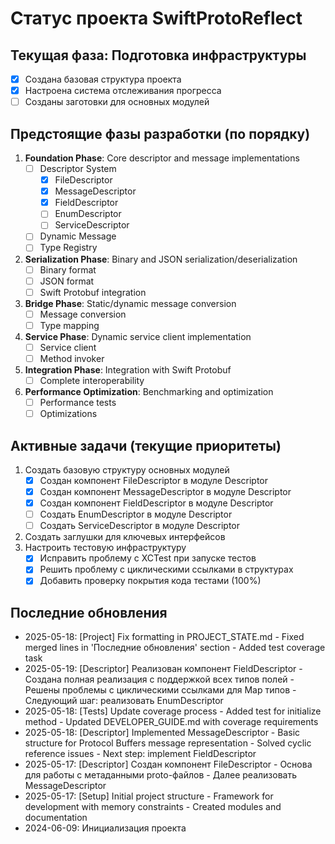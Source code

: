 # Статус проекта SwiftProtoReflect

## Текущая фаза: Подготовка инфраструктуры

- [x] Создана базовая структура проекта
- [x] Настроена система отслеживания прогресса
- [ ] Созданы заготовки для основных модулей

## Предстоящие фазы разработки (по порядку)

1. **Foundation Phase**: Core descriptor and message implementations
   - [ ] Descriptor System
     - [x] FileDescriptor
     - [x] MessageDescriptor
     - [x] FieldDescriptor
     - [ ] EnumDescriptor
     - [ ] ServiceDescriptor
   - [ ] Dynamic Message
   - [ ] Type Registry

2. **Serialization Phase**: Binary and JSON serialization/deserialization
   - [ ] Binary format
   - [ ] JSON format
   - [ ] Swift Protobuf integration

3. **Bridge Phase**: Static/dynamic message conversion
   - [ ] Message conversion
   - [ ] Type mapping

4. **Service Phase**: Dynamic service client implementation
   - [ ] Service client
   - [ ] Method invoker

5. **Integration Phase**: Integration with Swift Protobuf
   - [ ] Complete interoperability

6. **Performance Optimization**: Benchmarking and optimization
   - [ ] Performance tests
   - [ ] Optimizations

## Активные задачи (текущие приоритеты)

1. Создать базовую структуру основных модулей
   - [x] Создан компонент FileDescriptor в модуле Descriptor
   - [x] Создан компонент MessageDescriptor в модуле Descriptor
   - [x] Создан компонент FieldDescriptor в модуле Descriptor
   - [ ] Создать EnumDescriptor в модуле Descriptor
   - [ ] Создать ServiceDescriptor в модуле Descriptor
2. Создать заглушки для ключевых интерфейсов
3. Настроить тестовую инфраструктуру
   - [x] Исправить проблему с XCTest при запуске тестов
   - [x] Решить проблему с циклическими ссылками в структурах
   - [x] Добавить проверку покрытия кода тестами (100%)

## Последние обновления
- 2025-05-18: [Project] Fix formatting in PROJECT_STATE.md - Fixed merged lines in 'Последние обновления' section - Added test coverage task
- 2025-05-19: [Descriptor] Реализован компонент FieldDescriptor - Создана полная реализация с поддержкой всех типов полей - Решены проблемы с циклическими ссылками для Map типов - Следующий шаг: реализовать EnumDescriptor
- 2025-05-18: [Tests] Update coverage process - Added test for initialize method - Updated DEVELOPER_GUIDE.md with coverage requirements
- 2025-05-18: [Descriptor] Implemented MessageDescriptor - Basic structure for Protocol Buffers message representation - Solved cyclic reference issues - Next step: implement FieldDescriptor
- 2025-05-17: [Descriptor] Создан компонент FileDescriptor - Основа для работы с метаданными proto-файлов - Далее реализовать MessageDescriptor
- 2025-05-17: [Setup] Initial project structure - Framework for development with memory constraints - Created modules and documentation
- 2024-06-09: Инициализация проекта
